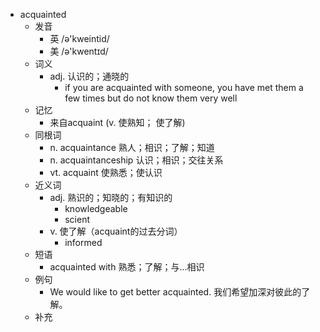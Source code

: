 - acquainted
  - 发音
    - 英 /ə'kweintid/
    - 美 /ə'kwentɪd/
  - 词义
    - adj. 认识的；通晓的
      - if you are acquainted with someone, you have met them a few times but do not know them very well
  - 记忆
    - 来自acquaint (v. 使熟知； 使了解)
  - 同根词
    - n. acquaintance 熟人；相识；了解；知道
    - n. acquaintanceship 认识；相识；交往关系
    - vt. acquaint 使熟悉；使认识
  - 近义词
    - adj. 熟识的；知晓的；有知识的
      - knowledgeable
      - scient
    - v. 使了解（acquaint的过去分词）
      - informed
  - 短语
    - acquainted with 熟悉；了解；与…相识
  - 例句
    - We would like to get better acquainted. 我们希望加深对彼此的了解。
  - 补充
